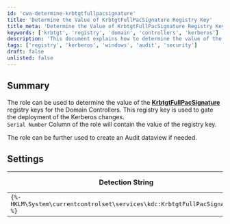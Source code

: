 ```yaml
---
id: 'cwa-determine-krbtgtfullpacsignature'
title: 'Determine the Value of KrbtgtFullPacSignature Registry Key'
title_meta: 'Determine the Value of KrbtgtFullPacSignature Registry Key for Domain Controllers'
keywords: ['krbtgt', 'registry', 'domain', 'controllers', 'kerberos']
description: 'This document explains how to determine the value of the KrbtgtFullPacSignature registry key for Domain Controllers. It includes details on the registry key's role in managing Kerberos protocol changes and provides a detection string for implementation.'
tags: ['registry', 'kerberos', 'windows', 'audit', 'security']
draft: false
unlisted: false
---
```

## Summary

The role can be used to determine the value of the **[KrbtgtFullPacSignature](https://support.microsoft.com/en-us/topic/kb5020805-how-to-manage-kerberos-protocol-changes-related-to-cve-2022-37967-997e9acc-67c5-48e1-8d0d-190269bf4efb#:~:text=Registry%20Key%20settings-,Kerberos%20protocol,-After%20the%20Windows)** registry keys for the Domain Controllers. This registry key is used to gate the deployment of the Kerberos changes.  
`Serial Number` Column of the role will contain the value of the registry key.

The role can be further used to create an Audit dataview if needed.

## Settings

| Detection String                                      | Comparator | Result | Applicable OS |
|------------------------------------------------------|------------|--------|----------------|
| `{%-HKLM\System\currentcontrolset\services\kdc:KrbtgtFullPacSignature-%}` | Exists     |        | Windows        |



